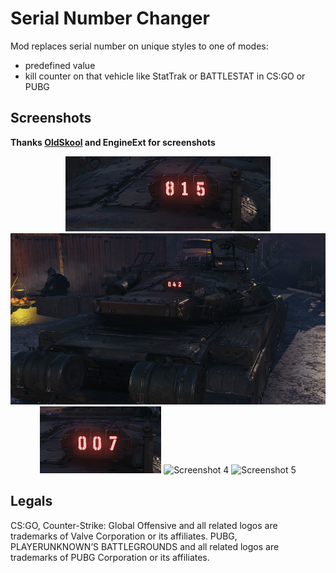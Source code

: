 # Serial Number Changer

Mod replaces serial number on unique styles to one of modes:

- predefined value
- kill counter on that vehicle like StatTrak or BATTLESTAT in CS:GO or PUBG

## Screenshots

**Thanks [OldSkool](https://github.com/deadhat) and EngineExt for screenshots**

<p align="center">
  <img src="./assets/1.png" alt="Screenshot 1"/>
  <img src="./assets/2.png" alt="Screenshot 2"/>
  <img src="./assets/3.png" alt="Screenshot 3"/>
  <img src="./assets/4.png" alt="Screenshot 4"/>
  <img src="./assets/5.png" alt="Screenshot 5"/>
</p>

## Legals

CS:GO, Counter-Strike: Global Offensive and all related logos are trademarks of Valve Corporation or its affiliates.
PUBG, PLAYERUNKNOWN’S BATTLEGROUNDS and all related logos are trademarks of PUBG Corporation or its affiliates.
